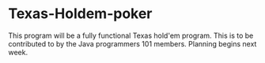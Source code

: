 # Texas-Holdem-poker
This program will be a fully functional Texas hold'em program. This is to be contributed to by the Java programmers 101 members. Planning begins next week.
